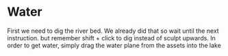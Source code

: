 # Water

First we need to dig the river bed.
We already did that so wait until the next instruction.
but remember shift + click to dig instead of sculpt upwards.
In order to get water, simply drag the water plane from the assets into the lake
